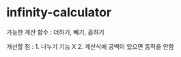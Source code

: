 # infinity-calculator

가능한 계산 함수 : 더하기, 빼기, 곱하기

개선할 점 : 1. 나누기 기능 X
           2. 계산식에 공백이 있으면 동작을 안함
